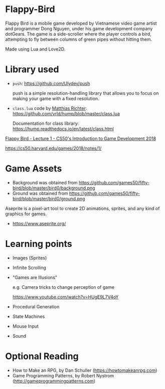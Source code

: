# Flappy-Bird

Flappy Bird is a mobile game developed by Vietnamese video game artist and programmer Dong Nguyen, under his game development company dotGears. The game is a side-scroller where the player controls a bird, attempting to fly between columns of green pipes without hitting them.

Made using Lua and Love2D.

# Library used

- `push`: https://github.com/Ulydev/push

  push is a simple resolution-handling library that allows you to focus on making your game with a fixed resolution.

- `class.lua` code by [Matthias Richter](https://github.com/vrld): https://github.com/vrld/hump/blob/master/class.lua

  Documentation for class library: https://hump.readthedocs.io/en/latest/class.html

[Flappy Bird - Lecture 1 - CS50's Introduction to Game Development 2018](https://www.youtube.com/watch?v=3IdOCxHGMIo)

https://cs50.harvard.edu/games/2018/notes/1/

# Game Assets

- Background was obtained from https://github.com/games50/fifty-bird/blob/master/bird0/background.png
- Ground was obtained from https://github.com/games50/fifty-bird/blob/master/bird0/ground.png

Aseprite is a pixel-art tool to create 2D animations, sprites, and any kind of graphics for games.

- https://www.aseprite.org/

# Learning points

- Images (Sprites)
- Infinite Scrolling
- "Games are Illusions"

  e.g. Camera tricks to change perception of game

  https://www.youtube.com/watch?v=HUgE9L7V4oY

- Procedural Generation
- State Machines
- Mouse Input
- Sound

# Optional Reading

- How to Make an RPG, by Dan Schuller (https://howtomakeanrpg.com)
- Game Programming Patterns, by Robert Nystrom (http://gameprogrammingpatterns.com)
